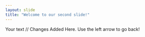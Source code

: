 ```yaml
---
layout: slide
title: "Welcome to our second slide!"
---
```

Your text // Changes Added Here.
Use the left arrow to go back!
